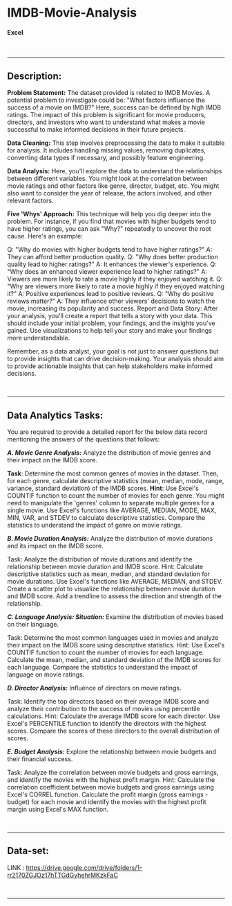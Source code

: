 # IMDB-Movie-Analysis
#### Excel

<br>

----------------------------------------------------------------------------------------------------------------------------------------------------------------------------------------------------------------------------------------
## Description:


**Problem Statement:** The dataset provided is related to IMDB Movies. A potential problem to investigate could be: "What factors influence the success of a movie on IMDB?" Here, success can be defined by high IMDB ratings. The impact of this problem is significant for movie producers, directors, and investors who want to understand what makes a movie successful to make informed decisions in their future projects.

**Data Cleaning:** This step involves preprocessing the data to make it suitable for analysis. It includes handling missing values, removing duplicates, converting data types if necessary, and possibly feature engineering.

**Data Analysis:** Here, you'll explore the data to understand the relationships between different variables. You might look at the correlation between movie ratings and other factors like genre, director, budget, etc. You might also want to consider the year of release, the actors involved, and other relevant factors.

**Five 'Whys' Approach:** This technique will help you dig deeper into the problem. For instance, if you find that movies with higher budgets tend to have higher ratings, you can ask "Why?" repeatedly to uncover the root cause. Here's an example:

Q: "Why do movies with higher budgets tend to have higher ratings?"
A: They can afford better production quality.
Q: "Why does better production quality lead to higher ratings?"
A: It enhances the viewer's experience.
Q: "Why does an enhanced viewer experience lead to higher ratings?"
A: Viewers are more likely to rate a movie highly if they enjoyed watching it.
Q: "Why are viewers more likely to rate a movie highly if they enjoyed watching it?"
A: Positive experiences lead to positive reviews.
Q: "Why do positive reviews matter?"
A: They influence other viewers' decisions to watch the movie, increasing its popularity and success.
Report and Data Story: After your analysis, you'll create a report that tells a story with your data. This should include your initial problem, your findings, and the insights you've gained. Use visualizations to help tell your story and make your findings more understandable.

Remember, as a data analyst, your goal is not just to answer questions but to provide insights that can drive decision-making. Your analysis should aim to provide actionable insights that can help stakeholders make informed decisions.

<BR>

----------------------------------------------------------------------------------------------------------------------------------------------------------------------------------------------------------------------------------------


## Data Analytics Tasks:

You are required to provide a detailed report for the below data record mentioning the answers of the questions that follows:

_**A. Movie Genre Analysis:**_ Analyze the distribution of movie genres and their impact on the IMDB score.

**Task**: Determine the most common genres of movies in the dataset. Then, for each genre, calculate descriptive statistics (mean, median, mode, range, variance, standard deviation) of the IMDB scores.
**Hint**: Use Excel's COUNTIF function to count the number of movies for each genre. You might need to manipulate the 'genres' column to separate multiple genres for a single movie. Use Excel's functions like AVERAGE, MEDIAN, MODE, MAX, MIN, VAR, and STDEV to calculate descriptive statistics. Compare the statistics to understand the impact of genre on movie ratings.


_**B. Movie Duration Analysis:**_ Analyze the distribution of movie durations and its impact on the IMDB score.

Task: Analyze the distribution of movie durations and identify the relationship between movie duration and IMDB score.
Hint: Calculate descriptive statistics such as mean, median, and standard deviation for movie durations. Use Excel's functions like AVERAGE, MEDIAN, and STDEV. Create a scatter plot to visualize the relationship between movie duration and IMDB score. Add a trendline to assess the direction and strength of the relationship.


_**C. Language Analysis: Situation:**_ Examine the distribution of movies based on their language.

Task: Determine the most common languages used in movies and analyze their impact on the IMDB score using descriptive statistics.
Hint: Use Excel's COUNTIF function to count the number of movies for each language. Calculate the mean, median, and standard deviation of the IMDB scores for each language. Compare the statistics to understand the impact of language on movie ratings.

_**D. Director Analysis:**_ Influence of directors on movie ratings.

Task: Identify the top directors based on their average IMDB score and analyze their contribution to the success of movies using percentile calculations.
Hint: Calculate the average IMDB score for each director. Use Excel's PERCENTILE function to identify the directors with the highest scores. Compare the scores of these directors to the overall distribution of scores.


_**E. Budget Analysis:**_ Explore the relationship between movie budgets and their financial success.

Task: Analyze the correlation between movie budgets and gross earnings, and identify the movies with the highest profit margin.
Hint: Calculate the correlation coefficient between movie budgets and gross earnings using Excel's CORREL function. Calculate the profit margin (gross earnings - budget) for each movie and identify the movies with the highest profit margin using Excel's MAX function.

<BR>
<HR>

## Data-set:

LINK : https://drive.google.com/drive/folders/1-rr2170ZGJOz17hTTGdGyhehrMKzkFaC

<br>
<hr>
